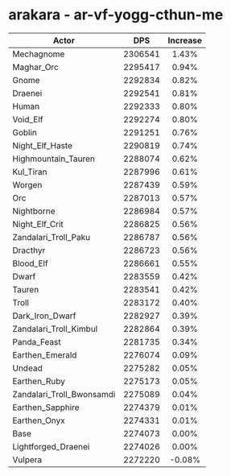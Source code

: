 # arakara - ar-vf-yogg-cthun-me
| Actor | DPS | Increase |
|---|:---:|:---:|
|Mechagnome|2306541|1.43%|
|Maghar_Orc|2295417|0.94%|
|Gnome|2292834|0.82%|
|Draenei|2292541|0.81%|
|Human|2292333|0.80%|
|Void_Elf|2292274|0.80%|
|Goblin|2291251|0.76%|
|Night_Elf_Haste|2290819|0.74%|
|Highmountain_Tauren|2288074|0.62%|
|Kul_Tiran|2287996|0.61%|
|Worgen|2287439|0.59%|
|Orc|2287013|0.57%|
|Nightborne|2286984|0.57%|
|Night_Elf_Crit|2286825|0.56%|
|Zandalari_Troll_Paku|2286787|0.56%|
|Dracthyr|2286723|0.56%|
|Blood_Elf|2286661|0.55%|
|Dwarf|2283559|0.42%|
|Tauren|2283541|0.42%|
|Troll|2283172|0.40%|
|Dark_Iron_Dwarf|2282927|0.39%|
|Zandalari_Troll_Kimbul|2282864|0.39%|
|Panda_Feast|2281735|0.34%|
|Earthen_Emerald|2276074|0.09%|
|Undead|2275282|0.05%|
|Earthen_Ruby|2275173|0.05%|
|Zandalari_Troll_Bwonsamdi|2275089|0.04%|
|Earthen_Sapphire|2274379|0.01%|
|Earthen_Onyx|2274331|0.01%|
|Base|2274073|0.00%|
|Lightforged_Draenei|2274026|0.00%|
|Vulpera|2272220|-0.08%|
